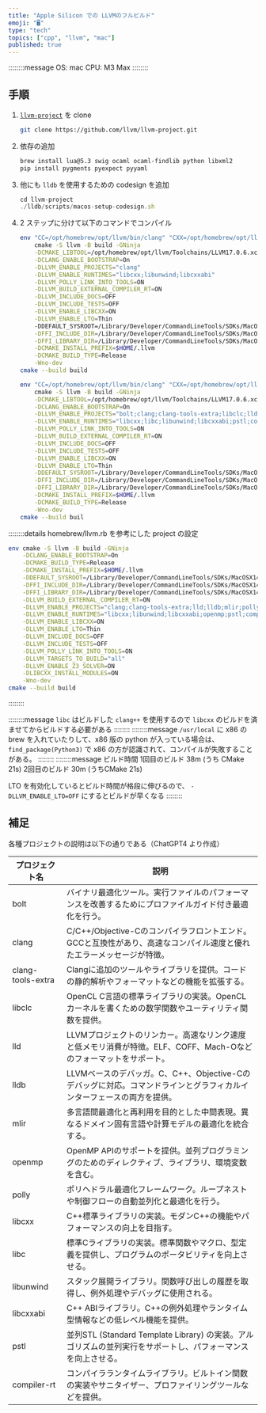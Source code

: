 ```yaml
---
title: "Apple Silicon での LLVMのフルビルド"
emoji: "🖥️"
type: "tech"
topics: ["cpp", "llvm", "mac"]
published: true
---
```


::::::::message
OS: mac
CPU: M3 Max
::::::::

## 手順

1. [`llvm-project`](https://github.com/llvm/llvm-project) を clone

    ```bash
    git clone https://github.com/llvm/llvm-project.git
    ```
1. 依存の追加

    ```bash
    brew install lua@5.3 swig ocaml ocaml-findlib python libxml2
    pip install pygments pyexpect pyyaml
    ```
1. 他にも `lldb` を使用するための codesign を追加

    ```javascript
    cd llvm-project
    ./lldb/scripts/macos-setup-codesign.sh
    ```
1. 2 ステップに分けて以下のコマンドでコンパイル

    ```bash
    env "CC=/opt/homebrew/opt/llvm/bin/clang" "CXX=/opt/homebrew/opt/llvm/bin/clang++"                          \
        cmake -S llvm -B build -GNinja                                                                          \
        -DCMAKE_LIBTOOL=/opt/homebrew/opt/llvm/Toolchains/LLVM17.0.6.xctoolchain/usr/bin/llvm-libtool-darwin    \
        -DCLANG_ENABLE_BOOTSTRAP=On                                                                             \
        -DLLVM_ENABLE_PROJECTS="clang"                                                                          \
        -DLLVM_ENABLE_RUNTIMES="libcxx;libunwind;libcxxabi"                                                     \
        -DLLVM_POLLY_LINK_INTO_TOOLS=ON                                                                         \
        -DLLVM_BUILD_EXTERNAL_COMPILER_RT=ON                                                                    \
        -DLLVM_INCLUDE_DOCS=OFF                                                                                 \
        -DLLVM_INCLUDE_TESTS=OFF                                                                                \
        -DLLVM_ENABLE_LIBCXX=ON                                                                                 \
        -DLLVM_ENABLE_LTO=Thin                                                                                
        -DDEFAULT_SYSROOT=/Library/Developer/CommandLineTools/SDKs/MacOSX14.sdk/                                \
        -DFFI_INCLUDE_DIR=/Library/Developer/CommandLineTools/SDKs/MacOSX14.sdk/usr/include/ffi                 \
        -DFFI_LIBRARY_DIR=/Library/Developer/CommandLineTools/SDKs/MacOSX14.sdk/usr/lib                         \
        -DCMAKE_INSTALL_PREFIX=$HOME/.llvm                                                                      \
        -DCMAKE_BUILD_TYPE=Release                                                                              \
        -Wno-dev
    cmake --build build
    ```
    ```bash
    env "CC=/opt/homebrew/opt/llvm/bin/clang" "CXX=/opt/homebrew/opt/llvm/bin/clang++"                          \
        cmake -S llvm -B build -GNinja                                                                          \
        -DCMAKE_LIBTOOL=/opt/homebrew/opt/llvm/Toolchains/LLVM17.0.6.xctoolchain/usr/bin/llvm-libtool-darwin    \
        -DCLANG_ENABLE_BOOTSTRAP=On                                                                             \
        -DLLVM_ENABLE_PROJECTS="bolt;clang;clang-tools-extra;libclc;lld;lldb;mlir;openmp;polly"                 \
        -DLLVM_ENABLE_RUNTIMES="libcxx;libc;libunwind;libcxxabi;pstl;compiler-rt"                               \
        -DLLVM_POLLY_LINK_INTO_TOOLS=ON                                                                         \
        -DLLVM_BUILD_EXTERNAL_COMPILER_RT=ON                                                                    \
        -DLLVM_INCLUDE_DOCS=OFF                                                                                 \
        -DLLVM_INCLUDE_TESTS=OFF                                                                                \
        -DLLVM_ENABLE_LIBCXX=ON                                                                                 \
        -DLLVM_ENABLE_LTO=Thin                                                                                  \
        -DDEFAULT_SYSROOT=/Library/Developer/CommandLineTools/SDKs/MacOSX14.sdk/                                \
        -DFFI_INCLUDE_DIR=/Library/Developer/CommandLineTools/SDKs/MacOSX14.sdk/usr/include/ffi                 \
        -DFFI_LIBRARY_DIR=/Library/Developer/CommandLineTools/SDKs/MacOSX14.sdk/usr/lib                         \
        -DCMAKE_INSTALL_PREFIX=$HOME/.llvm                                                                      \
        -DCMAKE_BUILD_TYPE=Release                                                                              \
        -Wno-dev
    cmake --build buil
    ```



::::::::details homebrew/llvm.rb を参考にした project の設定

```bash
env cmake -S llvm -B build -GNinja                                                                          \
    -DCLANG_ENABLE_BOOTSTRAP=On                                                                             \
    -DCMAKE_BUILD_TYPE=Release                                                                              \
    -DCMAKE_INSTALL_PREFIX=$HOME/.llvm                                                                      \
    -DDEFAULT_SYSROOT=/Library/Developer/CommandLineTools/SDKs/MacOSX14.sdk/                                \
    -DFFI_INCLUDE_DIR=/Library/Developer/CommandLineTools/SDKs/MacOSX14.sdk/usr/include/ffi                 \
    -DFFI_LIBRARY_DIR=/Library/Developer/CommandLineTools/SDKs/MacOSX14.sdk/usr/lib                         \
    -DLLVM_BUILD_EXTERNAL_COMPILER_RT=ON                                                                    \
    -DLLVM_ENABLE_PROJECTS="clang;clang-tools-extra;lld;lldb;mlir;polly"                                    \
    -DLLVM_ENABLE_RUNTIMES="libcxx;libunwind;libcxxabi;openmp;pstl;compiler-rt"                             \
    -DLLVM_ENABLE_LIBCXX=ON                                                                                 \
    -DLLVM_ENABLE_LTO=Thin                                                                                  \
    -DLLVM_INCLUDE_DOCS=OFF                                                                                 \
    -DLLVM_INCLUDE_TESTS=OFF                                                                                \
    -DLLVM_POLLY_LINK_INTO_TOOLS=ON                                                                         \
    -DLLVM_TARGETS_TO_BUILD="all"                                                                           \
    -DLLVM_ENABLE_Z3_SOLVER=ON                                                                              \
    -DLIBCXX_INSTALL_MODULES=ON                                                                             \
    -Wno-dev
cmake --build build
```
::::::::

::::::::message
`libc` はビルドした `clang++` を使用するので `libcxx` のビルドを済ませてからビルドする必要がある
::::::::
::::::::message
`/usr/local` に x86 の brew を入れていたりして、x86 版の python が入っている場合は、 `find_package(Python3)` で x86 の方が認識されて、コンパイルが失敗することがある。
::::::::
::::::::message
ビルド時間
1回目のビルド 38m (うち CMake 21s)
2回目のビルド 30m (うちCMake 21s)

LTO を有効化しているとビルド時間が格段に伸びるので、 `-DLLVM_ENABLE_LTO=OFF` にするとビルドが早くなる
::::::::

## 補足

各種プロジェクトの説明は以下の通りである（ChatGPT4 より作成）

| プロジェクト名 | 説明 |
|---|---|
| bolt | バイナリ最適化ツール。実行ファイルのパフォーマンスを改善するためにプロファイルガイド付き最適化を行う。 |
| clang | C/C++/Objective-Cのコンパイラフロントエンド。GCCと互換性があり、高速なコンパイル速度と優れたエラーメッセージが特徴。 |
| clang-tools-extra | Clangに追加のツールやライブラリを提供。コードの静的解析やフォーマットなどの機能を拡張する。 |
| libclc | OpenCL C言語の標準ライブラリの実装。OpenCLカーネルを書くための数学関数やユーティリティ関数を提供。 |
| lld | LLVMプロジェクトのリンカー。高速なリンク速度と低メモリ消費が特徴。ELF、COFF、Mach-Oなどのフォーマットをサポート。 |
| lldb | LLVMベースのデバッガ。C、C++、Objective-Cのデバッグに対応。コマンドラインとグラフィカルインターフェースの両方を提供。 |
| mlir | 多言語間最適化と再利用を目的とした中間表現。異なるドメイン固有言語や計算モデルの最適化を統合する。 |
| openmp | OpenMP APIのサポートを提供。並列プログラミングのためのディレクティブ、ライブラリ、環境変数を含む。 |
| polly | ポリヘドラル最適化フレームワーク。ループネストや制御フローの自動並列化と最適化を行う。 |
| libcxx | C++標準ライブラリの実装。モダンC++の機能やパフォーマンスの向上を目指す。 |
| libc | 標準Cライブラリの実装。標準関数やマクロ、型定義を提供し、プログラムのポータビリティを向上させる。 |
| libunwind | スタック展開ライブラリ。関数呼び出しの履歴を取得し、例外処理やデバッグに使用される。 |
| libcxxabi | C++ ABIライブラリ。C++の例外処理やランタイム型情報などの低レベル機能を提供。 |
| pstl | 並列STL (Standard Template Library) の実装。アルゴリズムの並列実行をサポートし、パフォーマンスを向上させる。 |
| compiler-rt | コンパイラランタイムライブラリ。ビルトイン関数の実装やサニタイザー、プロファイリングツールなどを提供。 |